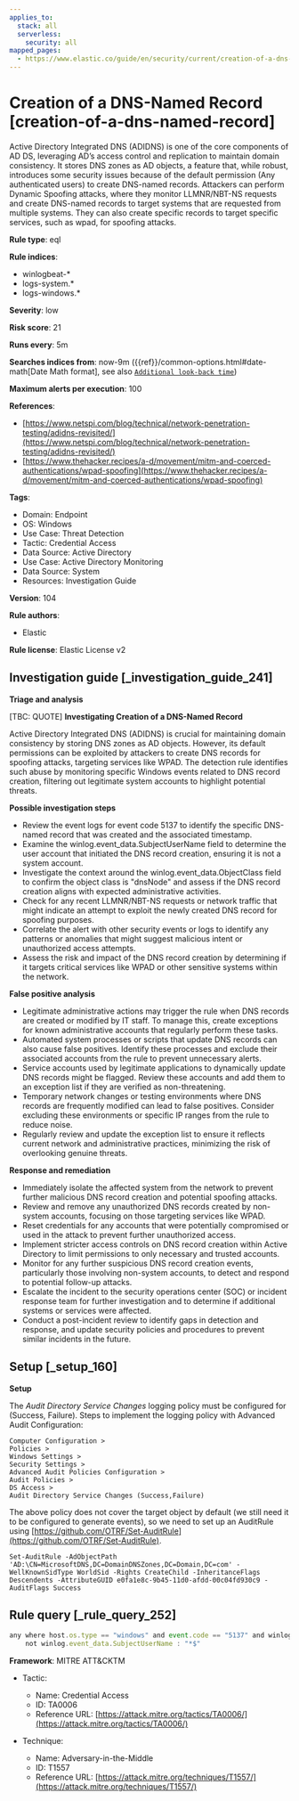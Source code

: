 ```yaml
---
applies_to:
  stack: all
  serverless:
    security: all
mapped_pages:
  - https://www.elastic.co/guide/en/security/current/creation-of-a-dns-named-record.html
---
```


# Creation of a DNS-Named Record [creation-of-a-dns-named-record]

Active Directory Integrated DNS (ADIDNS) is one of the core components of AD DS, leveraging AD’s access control and replication to maintain domain consistency. It stores DNS zones as AD objects, a feature that, while robust, introduces some security issues because of the default permission (Any authenticated users) to create DNS-named records. Attackers can perform Dynamic Spoofing attacks, where they monitor LLMNR/NBT-NS requests and create DNS-named records to target systems that are requested from multiple systems. They can also create specific records to target specific services, such as wpad, for spoofing attacks.

**Rule type**: eql

**Rule indices**:

* winlogbeat-*
* logs-system.*
* logs-windows.*

**Severity**: low

**Risk score**: 21

**Runs every**: 5m

**Searches indices from**: now-9m ({{ref}}/common-options.html#date-math[Date Math format], see also [`Additional look-back time`](docs-content://solutions/security/detect-and-alert/create-detection-rule.md#rule-schedule))

**Maximum alerts per execution**: 100

**References**:

* [https://www.netspi.com/blog/technical/network-penetration-testing/adidns-revisited/](https://www.netspi.com/blog/technical/network-penetration-testing/adidns-revisited/)
* [https://www.thehacker.recipes/a-d/movement/mitm-and-coerced-authentications/wpad-spoofing](https://www.thehacker.recipes/a-d/movement/mitm-and-coerced-authentications/wpad-spoofing)

**Tags**:

* Domain: Endpoint
* OS: Windows
* Use Case: Threat Detection
* Tactic: Credential Access
* Data Source: Active Directory
* Use Case: Active Directory Monitoring
* Data Source: System
* Resources: Investigation Guide

**Version**: 104

**Rule authors**:

* Elastic

**Rule license**: Elastic License v2

## Investigation guide [_investigation_guide_241]

**Triage and analysis**

[TBC: QUOTE]
**Investigating Creation of a DNS-Named Record**

Active Directory Integrated DNS (ADIDNS) is crucial for maintaining domain consistency by storing DNS zones as AD objects. However, its default permissions can be exploited by attackers to create DNS records for spoofing attacks, targeting services like WPAD. The detection rule identifies such abuse by monitoring specific Windows events related to DNS record creation, filtering out legitimate system accounts to highlight potential threats.

**Possible investigation steps**

* Review the event logs for event code 5137 to identify the specific DNS-named record that was created and the associated timestamp.
* Examine the winlog.event_data.SubjectUserName field to determine the user account that initiated the DNS record creation, ensuring it is not a system account.
* Investigate the context around the winlog.event_data.ObjectClass field to confirm the object class is "dnsNode" and assess if the DNS record creation aligns with expected administrative activities.
* Check for any recent LLMNR/NBT-NS requests or network traffic that might indicate an attempt to exploit the newly created DNS record for spoofing purposes.
* Correlate the alert with other security events or logs to identify any patterns or anomalies that might suggest malicious intent or unauthorized access attempts.
* Assess the risk and impact of the DNS record creation by determining if it targets critical services like WPAD or other sensitive systems within the network.

**False positive analysis**

* Legitimate administrative actions may trigger the rule when DNS records are created or modified by IT staff. To manage this, create exceptions for known administrative accounts that regularly perform these tasks.
* Automated system processes or scripts that update DNS records can also cause false positives. Identify these processes and exclude their associated accounts from the rule to prevent unnecessary alerts.
* Service accounts used by legitimate applications to dynamically update DNS records might be flagged. Review these accounts and add them to an exception list if they are verified as non-threatening.
* Temporary network changes or testing environments where DNS records are frequently modified can lead to false positives. Consider excluding these environments or specific IP ranges from the rule to reduce noise.
* Regularly review and update the exception list to ensure it reflects current network and administrative practices, minimizing the risk of overlooking genuine threats.

**Response and remediation**

* Immediately isolate the affected system from the network to prevent further malicious DNS record creation and potential spoofing attacks.
* Review and remove any unauthorized DNS records created by non-system accounts, focusing on those targeting services like WPAD.
* Reset credentials for any accounts that were potentially compromised or used in the attack to prevent further unauthorized access.
* Implement stricter access controls on DNS record creation within Active Directory to limit permissions to only necessary and trusted accounts.
* Monitor for any further suspicious DNS record creation events, particularly those involving non-system accounts, to detect and respond to potential follow-up attacks.
* Escalate the incident to the security operations center (SOC) or incident response team for further investigation and to determine if additional systems or services were affected.
* Conduct a post-incident review to identify gaps in detection and response, and update security policies and procedures to prevent similar incidents in the future.


## Setup [_setup_160]

**Setup**

The *Audit Directory Service Changes* logging policy must be configured for (Success, Failure). Steps to implement the logging policy with Advanced Audit Configuration:

```
Computer Configuration >
Policies >
Windows Settings >
Security Settings >
Advanced Audit Policies Configuration >
Audit Policies >
DS Access >
Audit Directory Service Changes (Success,Failure)
```

The above policy does not cover the target object by default (we still need it to be configured to generate events), so we need to set up an AuditRule using [https://github.com/OTRF/Set-AuditRule](https://github.com/OTRF/Set-AuditRule).

```
Set-AuditRule -AdObjectPath 'AD:\CN=MicrosoftDNS,DC=DomainDNSZones,DC=Domain,DC=com' -WellKnownSidType WorldSid -Rights CreateChild -InheritanceFlags Descendents -AttributeGUID e0fa1e8c-9b45-11d0-afdd-00c04fd930c9 -AuditFlags Success
```


## Rule query [_rule_query_252]

```js
any where host.os.type == "windows" and event.code == "5137" and winlog.event_data.ObjectClass == "dnsNode" and
    not winlog.event_data.SubjectUserName : "*$"
```

**Framework**: MITRE ATT&CKTM

* Tactic:

    * Name: Credential Access
    * ID: TA0006
    * Reference URL: [https://attack.mitre.org/tactics/TA0006/](https://attack.mitre.org/tactics/TA0006/)

* Technique:

    * Name: Adversary-in-the-Middle
    * ID: T1557
    * Reference URL: [https://attack.mitre.org/techniques/T1557/](https://attack.mitre.org/techniques/T1557/)



